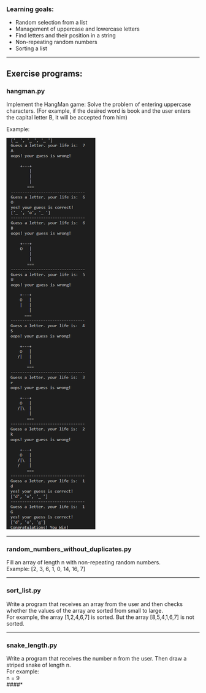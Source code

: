   ### Learning goals:
  * Random selection from a list
  * Management of uppercase and lowercase letters
  * Find letters and their position in a string
  * Non-repeating random numbers
  * Sorting a list
-----------------------------------------------------------------------------  

## Exercise programs:

### hangman.py

Implement the HangMan game:
Solve the problem of entering uppercase characters. (For example, if the desired word is book and the user enters the capital letter B, it will be accepted from him)

Example:

<img src="hangman.png" />

--------------------------------------------------------

### random_numbers_without_duplicates.py

Fill an array of length n with non-repeating random numbers. </br>
Example: [2, 3, 6, 1, 0, 14, 16, 7]

----------------------------------------------------------

### sort_list.py

Write a program that receives an array from the user and then checks whether the values of the array are sorted from small to large. </br>
For example, the array [1,2,4,6,7] is sorted. But the array [8,5,4,1,6,7] is not sorted.

------------------------------------------------------------

### snake_length.py

Write a program that receives the number n from the user. Then draw a striped snake of length n. </br>
For example: </br>
n = 9 </br>
*#*#*#*#* </br>

